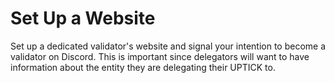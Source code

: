 # Set Up a Website

Set up a dedicated validator's website and signal your intention to become a validator on Discord. This is important since delegators will want to have information about the entity they are delegating their UPTICK to.
